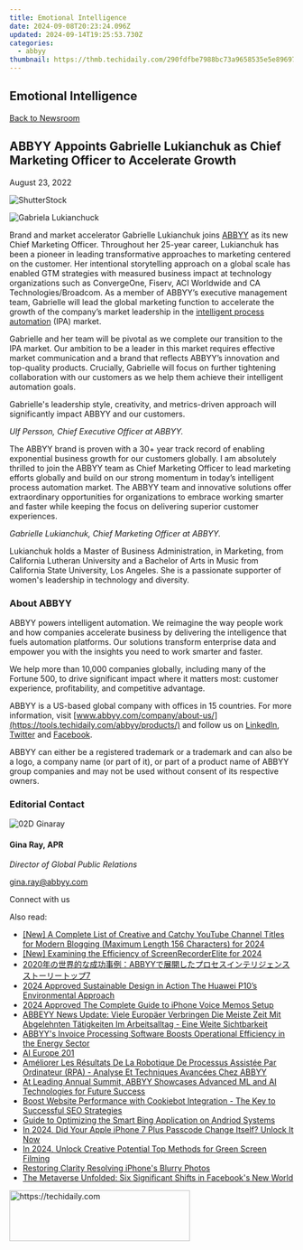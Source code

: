 ```yaml
---
title: Emotional Intelligence
date: 2024-09-08T20:23:24.096Z
updated: 2024-09-14T19:25:53.730Z
categories:
  - abbyy
thumbnail: https://thmb.techidaily.com/290fdfbe7988bc73a9658535e5e89697be7bda898900fabab3b9425630194609.jpg
---
```


## Emotional Intelligence

[Back to Newsroom](https://tools.techidaily.com/abbyy/products/)

## ABBYY Appoints Gabrielle Lukianchuk as Chief Marketing Officer to Accelerate Growth

August 23, 2022

![ShutterStock](https://content.abbyy.com/-/media/project/abbyy/abbyy/branchtemplates/shutterstock_1272462163_1296-x-729.jpg?h=729&iar=0&w=1296)

![Gabriela Lukianchuck](https://static1.abbyy.com/abbyycommedia/35915/gabriela-lukianchuck.jpg) 

Brand and market accelerator Gabrielle Lukianchuk joins [ABBYY](https://tools.techidaily.com/abbyy/products/) as its new Chief Marketing Officer. Throughout her 25-year career, Lukianchuk has been a pioneer in leading transformative approaches to marketing centered on the customer. Her intentional storytelling approach on a global scale has enabled GTM strategies with measured business impact at technology organizations such as ConvergeOne, Fiserv, ACI Worldwide and CA Technologies/Broadcom. As a member of ABBYY’s executive management team, Gabrielle will lead the global marketing function to accelerate the growth of the company’s market leadership in the [intelligent process automation](https://tools.techidaily.com/abbyy/products/) (IPA) market.

Gabrielle and her team will be pivotal as we complete our transition to the IPA market. Our ambition to be a leader in this market requires effective market communication and a brand that reflects ABBYY’s innovation and top-quality products. Crucially, Gabrielle will focus on further tightening collaboration with our customers as we help them achieve their intelligent automation goals.  
  
Gabrielle's leadership style, creativity, and metrics-driven approach will significantly impact ABBYY and our customers.

_Ulf Persson, Chief Executive Officer at ABBYY._

The ABBYY brand is proven with a 30+ year track record of enabling exponential business growth for our customers globally. I am absolutely thrilled to join the ABBYY team as Chief Marketing Officer to lead marketing efforts globally and build on our strong momentum in today’s intelligent process automation market. The ABBYY team and innovative solutions offer extraordinary opportunities for organizations to embrace working smarter and faster while keeping the focus on delivering superior customer experiences.

_Gabrielle Lukianchuk, Chief Marketing Officer at ABBYY._

Lukianchuk holds a Master of Business Administration, in Marketing, from California Lutheran University and a Bachelor of Arts in Music from California State University, Los Angeles. She is a passionate supporter of women's leadership in technology and diversity.

### About ABBYY

ABBYY powers intelligent automation. We reimagine the way people work and how companies accelerate business by delivering the intelligence that fuels automation platforms. Our solutions transform enterprise data and empower you with the insights you need to work smarter and faster. 

We help more than 10,000 companies globally, including many of the Fortune 500, to drive significant impact where it matters most: customer experience, profitability, and competitive advantage.

ABBYY is a US-based global company with offices in 15 countries. For more information, visit [www.abbyy.com/company/about-us/](https://tools.techidaily.com/abbyy/products/) and follow us on [LinkedIn](https://www.linkedin.com/company/abbyy), [Twitter](https://twitter.com/ABBYY%5FSoftware) and [Facebook](https://www.facebook.com/ABBYYsoft).

ABBYY can either be a registered trademark or a trademark and can also be a logo, a company name (or part of it), or part of a product name of ABBYY group companies and may not be used without consent of its respective owners.

### Editorial Contact

![02D Ginaray](https://static2.abbyy.com/abbyycommedia/23662/02d-ginaray.png)

#### Gina Ray, APR

_Director of Global Public Relations_

[gina.ray@abbyy.com](https://tools.techidaily.com/abbyy/products/)

  
Connect with us

<ins class="adsbygoogle"
     style="display:block"
     data-ad-format="autorelaxed"
     data-ad-client="ca-pub-7571918770474297"
     data-ad-slot="1223367746"></ins>

<ins class="adsbygoogle"
     style="display:block"
     data-ad-client="ca-pub-7571918770474297"
     data-ad-slot="8358498916"
     data-ad-format="auto"
     data-full-width-responsive="true"></ins>

<span class="atpl-alsoreadstyle">Also read:</span>
<div><ul>
<li><a href="https://facebook-video-footage.techidaily.com/new-a-complete-list-of-creative-and-catchy-youtube-channel-titles-for-modern-blogging-maximum-length-156-characters-for-2024/"><u>[New] A Complete List of Creative and Catchy YouTube Channel Titles for Modern Blogging (Maximum Length 156 Characters) for 2024</u></a></li>
<li><a href="https://video-capture.techidaily.com/new-examining-the-efficiency-of-screenrecorderelite-for-2024/"><u>[New] Examining the Efficiency of ScreenRecorderElite for 2024</u></a></li>
<li><a href="https://solve-popular.techidaily.com/2020abbyy7/"><u>2020年の世界的な成功事例：ABBYYで展開したプロセスインテリジェンスストーリートップ7</u></a></li>
<li><a href="https://vp-tips.techidaily.com/2024-approved-sustainable-design-in-action-the-huawei-p10s-environmental-approach/"><u>2024 Approved Sustainable Design in Action The Huawei P10’s Environmental Approach</u></a></li>
<li><a href="https://screen-capture.techidaily.com/2024-approved-the-complete-guide-to-iphone-voice-memos-setup/"><u>2024 Approved The Complete Guide to iPhone Voice Memos Setup</u></a></li>
<li><a href="https://solve-popular.techidaily.com/abbeyy-news-update-viele-europaer-verbringen-die-meiste-zeit-mit-abgelehnten-tatigkeiten-im-arbeitsalltag-eine-weite-sichtbarkeit/"><u>ABBEYY News Update: Viele Europäer Verbringen Die Meiste Zeit Mit Abgelehnten Tätigkeiten Im Arbeitsalltag - Eine Weite Sichtbarkeit</u></a></li>
<li><a href="https://solve-popular.techidaily.com/abbyys-invoice-processing-software-boosts-operational-efficiency-in-the-energy-sector/"><u>ABBYY's Invoice Processing Software Boosts Operational Efficiency in the Energy Sector</u></a></li>
<li><a href="https://solve-popular.techidaily.com/ai-europe-201/"><u>AI Europe 201</u></a></li>
<li><a href="https://solve-popular.techidaily.com/ameliorer-les-resultats-de-la-robotique-de-processus-assistee-par-ordinateur-rpa-analyse-et-techniques-avancees-chez-abbyy/"><u>Améliorer Les Résultats De La Robotique De Processus Assistée Par Ordinateur (RPA) - Analyse Et Techniques Avancées Chez ABBYY</u></a></li>
<li><a href="https://solve-popular.techidaily.com/at-leading-annual-summit-abbyy-showcases-advanced-ml-and-ai-technologies-for-future-success/"><u>At Leading Annual Summit, ABBYY Showcases Advanced ML and AI Technologies for Future Success</u></a></li>
<li><a href="https://solve-popular.techidaily.com/boost-website-performance-with-cookiebot-integration-the-key-to-successful-seo-strategies/"><u>Boost Website Performance with Cookiebot Integration - The Key to Successful SEO Strategies</u></a></li>
<li><a href="https://tech-haven.techidaily.com/guide-to-optimizing-the-smart-bing-application-on-andriod-systems/"><u>Guide to Optimizing the Smart Bing Application on Andriod Systems</u></a></li>
<li><a href="https://ios-unlock.techidaily.com/in-2024-did-your-apple-iphone-7-plus-passcode-change-itself-unlock-it-now-by-drfone-ios/"><u>In 2024, Did Your Apple iPhone 7 Plus Passcode Change Itself? Unlock It Now</u></a></li>
<li><a href="https://some-guidance.techidaily.com/in-2024-unlock-creative-potential-top-methods-for-green-screen-filming/"><u>In 2024, Unlock Creative Potential Top Methods for Green Screen Filming</u></a></li>
<li><a href="https://extra-resources.techidaily.com/restoring-clarity-resolving-iphones-blurry-photos/"><u>Restoring Clarity Resolving iPhone's Blurry Photos</u></a></li>
<li><a href="https://facebook.techidaily.com/the-metaverse-unfolded-six-significant-shifts-in-facebooks-new-world/"><u>The Metaverse Unfolded: Six Significant Shifts in Facebook's New World</u></a></li>
</ul></div>

<!-- affiliate ads begin -->
<a href="https://25home.pxf.io/c/5597632/2123479/16836" target="_top" id="2123479">
  <img src="//a.impactradius-go.com/display-ad/16836-2123479" border="0" alt="https://techidaily.com" width="320" height="90"/>
</a>
<img height="0" width="0" src="https://25home.pxf.io/i/5597632/2123479/16836" style="position:absolute;visibility:hidden;" border="0" />
<!-- affiliate ads end -->

